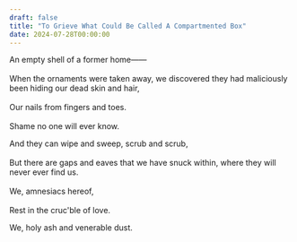 ```yaml
---
draft: false
title: "To Grieve What Could Be Called A Compartmented Box"
date: 2024-07-28T00:00:00
---
```


An empty shell of a former home—— <br>  
When the ornaments were taken away, we discovered they had maliciously been hiding our dead skin and hair, <br>  
Our nails from fingers and toes. <br>  
Shame no one will ever know. 

And they can wipe and sweep, scrub and scrub, <br>  
But there are gaps and eaves that we have snuck within, where they will never ever find us. <br>  
We, amnesiacs hereof, <br>  
Rest in the cruc'ble of love. 

We, holy ash and venerable dust. 